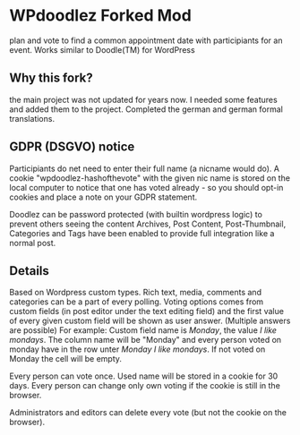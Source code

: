 # WPdoodlez Forked Mod
plan and vote to find a common appointment date with participiants for an event. Works similar to Doodle(TM) for WordPress

## Why this fork?
the main project was not updated for years now. I needed some features and added them to the project.
Completed the german and german formal translations.

## GDPR (DSGVO) notice
Participiants do net need to enter their full name (a nicname would do).
A cookie "wpdoodlez-hashofthevote" with the given nic name is stored on the local computer to
notice that one has voted already - so you should opt-in cookies and place a note on your GDPR statement.

Doodlez can be password protected (with builtin wordpress logic) to prevent others seeing the content
Archives, Post Content, Post-Thumbnail, Categories and Tags have been enabled to provide full integration like a normal post.

## Details
Based on Wordpress custom types. Rich text, media, comments and categories can 
be a part of every polling. Voting options comes from custom fields (in post 
editor under the text editing field) and the first value of every given custom 
field will be shown as user answer. (Multiple answers are possible)
For example: Custom field name is *Monday*, the value *I like mondays*. The 
column name will be "Monday" and every person voted on monday have in the row
unter *Monday* *I like mondays*. If not voted on Monday the cell will be empty.

Every person can vote once. Used name will be stored in a cookie for 30 days. 
Every person can change only own voting if the cookie is still in the browser.

Administrators and editors can delete every vote (but not the cookie on the 
browser).

